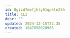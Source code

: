 ```yaml
---
id: 8gizd7mefjhly01qpkln25h
title: CLI
desc: ""
updated: 2024-12-15T22:35
created: 1647858928965
---
```


